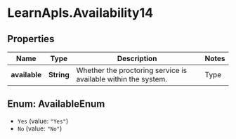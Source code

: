 # LearnApIs.Availability14

## Properties
Name | Type | Description | Notes
------------ | ------------- | ------------- | -------------
**available** | **String** | Whether the proctoring service is available within the system.   | Type      | Description  | --------- | --------- | | Yes |  | | No |  |  | [optional] 

<a name="AvailableEnum"></a>
## Enum: AvailableEnum

* `Yes` (value: `"Yes"`)
* `No` (value: `"No"`)

